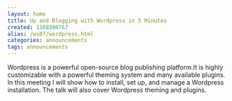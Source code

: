 ```yaml
---
layout: home
title: Up and Blogging with Wordpress in 5 Minutes
created: 1168300767
alias: /wi07/wordpress.html
categories: announcements
tags: announcements
---
```

Wordpress is a powerful open-source blog publishing platform.It is highly customizable with a powerful theming system and many available plugins. In this meeting I will show how to install, set up, and manage a Wordpress installation. The talk will also cover Wordpress theming and plugins.
